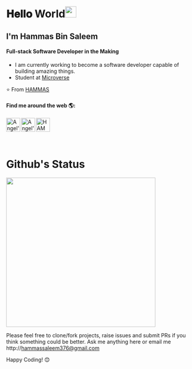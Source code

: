 # 𝐇𝐞𝐥𝐥𝐨 World<img src="https://raw.githubusercontent.com/iampavangandhi/iampavangandhi/master/gifs/Hi.gif" width="30px"> 

## I'm Hammas Bin Saleem
#### Full-stack Software Developer in the Making


- I am currently working to become a software developer capable of building amazing things.
- Student at [Microverse](https://www.microverse.org/)

⭐️ From [HAMMAS](https://github.com/HAMAS-SALEEM)

#### Find me around the web 🌎:

<a href="https://twitter.com/HammasSaleem4">
  <img align="left" alt="Angel's Twitter" width="37px" src="https://cdn.jsdelivr.net/npm/simple-icons@v3/icons/twitter.svg" />
</a>
<a href="https://www.linkedin.com/in/HAMMAS-SALEEM-407/">
  <img align="left" alt="Angel's Linkdein" width="37px" src="https://cdn.jsdelivr.net/npm/simple-icons@v3/icons/linkedin.svg" />
</a>
<a href="https://github.com/HAMMAS-SALEEM">
  <img align="left" alt="HAMMAS's GitHub" width="37px" src="https://cdn.jsdelivr.net/npm/simple-icons@v3/icons/github.svg" />
</a>

<br><br><br><br>

# Github's Status

[<img width="400" src="https://github-readme-stats.vercel.app/api?username=HAMMAS-SALEEM&show_icons=true"/>](https://github-readme-stats.vercel.app/api?username=HAMMAS-SALEEM&show_icons=true&theme=tokyonight)

Please feel free to clone/fork projects, raise issues and submit PRs if you think something could be better.
Ask me anything here
or email me 
http://hammassaleem376@gmail.com

Happy Coding! 😊